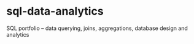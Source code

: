 # sql-data-analytics
SQL portfolio – data querying, joins, aggregations, database design and analytics

